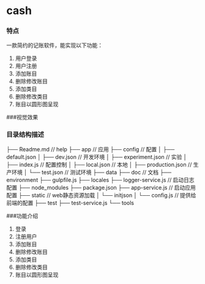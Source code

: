 # cash 

### 特点
一款简约的记账软件，能实现以下功能：
1. 用户登录
2. 用户注册
3. 添加账目 
4. 删除修改账目
5. 添加类目
6. 删除修改类目
7. 账目以圆形图呈现

###视觉效果



### 目录结构描述
├── Readme.md                   // help
├── app                         // 应用
├── config                      // 配置
│   ├── default.json
│   ├── dev.json                // 开发环境
│   ├── experiment.json         // 实验
│   ├── index.js                // 配置控制
│   ├── local.json              // 本地
│   ├── production.json         // 生产环境
│   └── test.json               // 测试环境
├── data
├── doc                         // 文档
├── environment
├── gulpfile.js
├── locales
├── logger-service.js           // 启动日志配置
├── node_modules
├── package.json
├── app-service.js              // 启动应用配置
├── static                      // web静态资源加载
│   └── initjson
│       └── config.js       // 提供给前端的配置
├── test
├── test-service.js
└── tools



###功能介绍
1. 登录
2. 注册用户
3. 添加账目 
4. 删除修改账目
5. 添加类目
6. 删除修改类目
7. 账目以圆形图呈现
